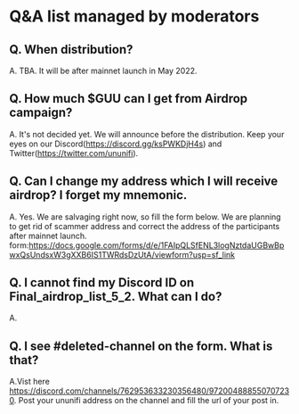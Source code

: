 # Q&A list managed by moderators

## Q. When distribution?

A. TBA. It will be after mainnet launch in May 2022.

## Q. How much $GUU can I get from Airdrop campaign?

A. It's not decided yet. We will announce before the distribution. Keep your eyes on our Discord(https://discord.gg/ksPWKDjH4s) and Twitter(https://twitter.com/ununifi).

## Q. Can I change my address which I will receive airdrop? I forget my mnemonic.

A. Yes. We are salvaging right now, so fill the form below. We are planning to get rid of scammer address and correct the address of the participants after mainnet launch. 
 form:https://docs.google.com/forms/d/e/1FAIpQLSfENL3logNztdaUGBwBpwxQsUndsxW3gXXB6IS1TWRdsDzUtA/viewform?usp=sf_link

## Q. I cannot find my Discord ID on Final_airdrop_list_5_2. What can I do?

A. 

## Q. I see #deleted-channel on the form. What is that?

A.Vist here https://discord.com/channels/762953633230356480/972004888550707230. Post your ununifi address on the channel and fill the url of your post in.


